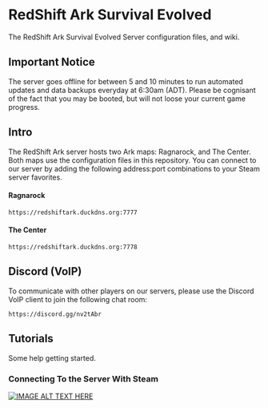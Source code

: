 # RedShift Ark Survival Evolved
The RedShift Ark Survival Evolved Server configuration files, and wiki.

## Important Notice
The server goes offline for between 5 and 10 minutes to run automated updates and data backups everyday at 6:30am (ADT). Please be cognisant of the fact that you may be booted, but will not loose your current game progress.

## Intro
The RedShift Ark server hosts two Ark maps: Ragnarock, and The Center. Both maps use the configuration files in this repository. You can connect to our server by adding the following address:port combinations to your Steam server favorites.

#### Ragnarock
```
https://redshiftark.duckdns.org:7777
```

#### The Center
```
https://redshiftark.duckdns.org:7778
```

## Discord (VoIP)
To communicate with other players on our servers, please use the Discord VoIP client to join the following chat room:
```
https://discord.gg/nv2tAbr
```

## Tutorials
Some help getting started.

### Connecting To the Server With Steam
[![IMAGE ALT TEXT HERE](https://ibb.co/m7AkZk)](http://www.youtube.com/watch?v=v1AT0vaw2eg)

